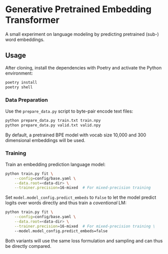 Generative Pretrained Embedding Transformer
===========================================

A small experiment on language modeling by predicting pretrained (sub-) word embeddings.

Usage
-----

After cloning, install the dependencies with Poetry and activate the Python environment:

```bash
poetry install
poetry shell
```

### Data Preparation

Use the `prepare_data.py` script to byte-pair encode text files:

```bash
python prepare_data.py train.txt train.npy
python prepare_data.py valid.txt valid.npy
```

By default, a pretrained BPE model with vocab size 10,000 and 300 dimensional embeddings will be used.

### Training

Train an embedding prediction language model:

```bash
python train.py fit \
    --config=config/base.yaml \
    --data.root=<data-dir> \
    --trainer.precision=16-mixed  # For mixed-precision training
```

Set `model.model_config.predict_embeds` to `False` to let the model predict logits over words directly and thus train a *coventional* LM:

```bash
python train.py fit \
    --config=config/base.yaml \
    --data.root=<data-dir> \
    --trainer.precision=16-mixed  # For mixed-precision training \
    --model.model_config.predict_embeds=false
```

Both variants will use the same loss formulation and sampling and can thus be directly compared.